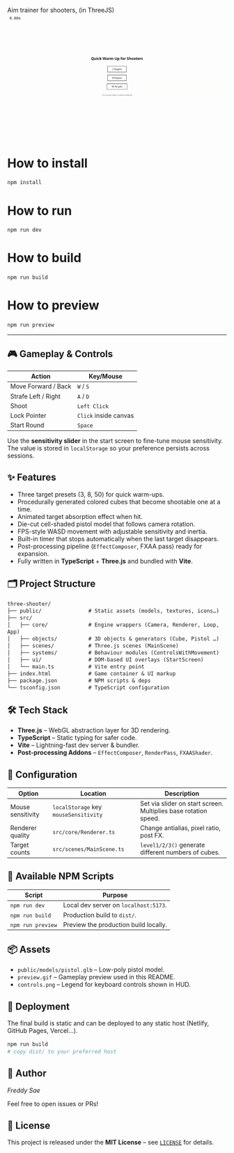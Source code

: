Aim trainer for shooters, (in ThreeJS)
![Preview](preview.gif)

# How to install

```bash
npm install
```

# How to run

```bash
npm run dev
```

# How to build

```bash
npm run build
```

# How to preview

```bash
npm run preview
```

---

## 🎮 Gameplay & Controls

| Action | Key/Mouse |
|--------|-----------|
| Move Forward / Back | `W` / `S` |
| Strafe Left / Right | `A` / `D` |
| Shoot                | `Left Click` |
| Lock Pointer         | `Click` inside canvas |
| Start Round          | `Space` |

Use the **sensitivity slider** in the start screen to fine-tune mouse sensitivity. The value is stored in `localStorage` so your preference persists across sessions.

## ✨ Features

* Three target presets (3, 8, 50) for quick warm-ups.
* Procedurally generated colored cubes that become shootable one at a time.
* Animated target absorption effect when hit.
* Die-cut cell-shaded pistol model that follows camera rotation.
* FPS-style WASD movement with adjustable sensitivity and inertia.
* Built-in timer that stops automatically when the last target disappears.
* Post-processing pipeline (`EffectComposer`, FXAA pass) ready for expansion.
* Fully written in **TypeScript** + **Three.js** and bundled with **Vite**.

## 🗂️ Project Structure

```text
three-shooter/
├── public/               # Static assets (models, textures, icons…)
├── src/
│   ├── core/             # Engine wrappers (Camera, Renderer, Loop, App)
│   ├── objects/          # 3D objects & generators (Cube, Pistol …)
│   ├── scenes/           # Three.js scenes (MainScene)
│   ├── systems/          # Behaviour modules (ControlsWithMovement)
│   ├── ui/               # DOM-based UI overlays (StartScreen)
│   └── main.ts           # Vite entry point
├── index.html            # Game container & UI markup
├── package.json          # NPM scripts & deps
└── tsconfig.json         # TypeScript configuration
```

## 🛠️ Tech Stack

* **Three.js** – WebGL abstraction layer for 3D rendering.
* **TypeScript** – Static typing for safer code.
* **Vite** – Lightning-fast dev server & bundler.
* **Post-processing Addons** – `EffectComposer`, `RenderPass`, `FXAAShader`.

## 🔧 Configuration

| Option | Location | Description |
|--------|----------|-------------|
| Mouse sensitivity | `localStorage` key `mouseSensitivity` | Set via slider on start screen. Multiplies base rotation speed. |
| Renderer quality  | `src/core/Renderer.ts` | Change antialias, pixel ratio, post FX. |
| Target counts     | `src/scenes/MainScene.ts` | `level1/2/3()` generate different numbers of cubes. |

## 📜 Available NPM Scripts

| Script | Purpose |
|--------|---------|
| `npm run dev`      | Local dev server on `localhost:5173`. |
| `npm run build`    | Production build to `dist/`. |
| `npm run preview`  | Preview the production build locally. |

## 📦 Assets

* `public/models/pistol.glb` – Low-poly pistol model.
* `preview.gif` – Gameplay preview used in this README.
* `controls.png` – Legend for keyboard controls shown in HUD.

## 🚀 Deployment

The final build is static and can be deployed to any static host (Netlify, GitHub Pages, Vercel…).

```bash
npm run build
# copy dist/ to your preferred host
```

## 👤 Author

*Freddy Sae*

Feel free to open issues or PRs!

## 📝 License

This project is released under the **MIT License** – see [`LICENSE`](LICENSE) for details.

